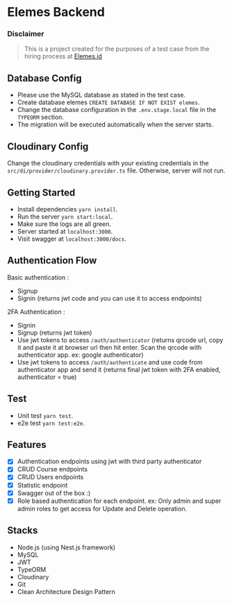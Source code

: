 # Elemes Backend

### Disclaimer

> This is a project created for the purposes of a test case from the hiring process at [Elemes.id](https://elemes.id)

## Database Config

- Please use the MySQL database as stated in the test case.
- Create database elemes ```CREATE DATABASE IF NOT EXIST elemes```.
- Change the database configuration in the ```.env.stage.local``` file in the ```TYPEORM``` section.
- The migration will be executed automatically when the server starts.

## Cloudinary Config

Change the cloudinary credentials with your existing credentials in the ```src/di/provider/cloudinary.provider.ts```
file. Otherwise, server will not run.

## Getting Started

- Install dependencies ```yarn install```.
- Run the server ```yarn start:local```.
- Make sure the logs are all green.
- Server started at ```localhost:3000```.
- Visit swagger at ```localhost:3000/docs```.

## Authentication Flow

Basic authentication :

- Signup
- Signin (returns jwt code and you can use it to access endpoints)

2FA Authentication :

- Signin
- Signup (returns jwt token)
- Use jwt tokens to access ```/auth/authenticator``` (returns qrcode url, copy it and paste it at browser url then hit
  enter. Scan the qrcode with authenticator app. ex: google authenticator)
- Use jwt tokens to access ```/auth/authenticate``` and use code from authenticator app and send it (returns final jwt
  token with 2FA enabled, authenticator = true)

## Test

- Unit test ```yarn test```.
- e2e test ```yarn test:e2e```.

## Features

- [x] Authentication endpoints using jwt with third party authenticator
- [x] CRUD Course endpoints
- [x] CRUD Users endpoints
- [x] Statistic endpoint
- [x] Swagger out of the box :)
- [x] Role based authentication for each endpoint. ex: Only admin and super admin roles to get access for Update and
  Delete operation.

## Stacks

- Node.js (using Nest.js framework)
- MySQL
- JWT
- TypeORM
- Cloudinary
- Git
- Clean Architecture Design Pattern
